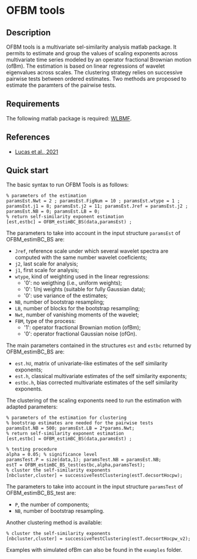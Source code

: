 OFBM tools
===

## Description
OFBM tools is a multivariate sel-similarity analysis matlab package. It permits to estimate and group the values of scaling exponents across multivariate time series modeled by an operator fractional Brownian motion (ofBm). The estimation is based on linear regressions of wavelet eigenvalues across scales. The clustering strategy relies on successive pairwise tests between ordered estimates. Two methods are proposed to estimate the paramters of the pairwise tests.

## Requirements
The following matlab package is required: [WLBMF](https://www.irit.fr/~Herwig.Wendt/software.html).

## References
  - [Lucas et al., 2021](https://www.irit.fr/~Herwig.Wendt/data/LucasEUSIPCO2021.pdf)
  
## Quick start
The basic syntax to run OFBM Tools is as follows:

```
% parameters of the estimation
paramsEst.Nwt = 2 ; paramsEst.FigNum = 10 ; paramsEst.wtype = 1 ;
paramsEst.j1 = 8; paramsEst.j2 = 11; paramsEst.Jref = paramsEst.j2 ; 
paramsEst.NB = 0; paramsEst.LB = 0;
% return self-similarity exponent estimation
[est,estbc] = OFBM_estimBC_BS(data,paramsEst) ;
```
The parameters to take into account in the input structure `paramsEst` of OFBM_estimBC_BS are:
  - `Jref`, reference scale under which several wavelet spectra are computed with the same number wavelet coeficients;
  - `j2`, last scale for analysis;
  - `j1`, first scale for analysis;
  - `wtype`, kind of weighting used in the linear regressions:
    - '0': no weigthing  (i.e., uniform weights);
    - '0': 1/nj weights  (suitable for fully Gaussian data);
    - '0': use variance of the estimates;
  - `NB`, number of bootstrap resampling;
  - `LB`, number of blocks for the bootstrap resampling;
  - `Nwt`, number of vanishing moments of the wavelet;
  - `FBM`, type of the process:
    - '1': operator fractional Brownian motion (ofBm);
    - '0': operator fractional Gaussian noise (ofGn).

The main parameters contained in the structures `est` and `estbc` returned by OFBM_estimBC_BS are:
  - `est.hU`, matrix of univariate-like estimates of the self similarity exponents;
  - `est.h`, classical multivariate estimates of the self similarity exponents;
  - `estbc.h`, bias corrected multivariate estimates of the self similarity exponents.
    
The clustering of the scaling exponents need to run the estimation with adapted parameters:
```
% parameters of the estimation for clustering 
% bootstrap estimates are needed for the pairwise tests
paramsEst.NB = 500; paramsEst.LB = 2*params.Nwt; 
% return self-similarity exponent estimation
[est,estbc] = OFBM_estimBC_BS(data,paramsEst) ;

% testing procedure
alpha = 0.05; % significance level
paramsTest.P = size(data,1); paramsTest.NB = paramsEst.NB;
estT = OFBM_estimBC_BS_test(estbc,alpha,paramsTest);
% cluster the self-similarity exponents
[nbcluster,cluster] = successiveTestClustering(estT.decsortHocpw);
```
The parameters to take into account in the input structure `paramsTest` of OFBM_estimBC_BS_test are:
  - `P`, the number of components;
  - `NB`, number of bootstrap resampling.


Another clustering method is available:
```
% cluster the self-similarity exponents
[nbcluster,cluster] = successiveTestClustering(estT.decsortHocpw_v2);
```

Examples with simulated ofBm can also be found in the `examples` folder.
